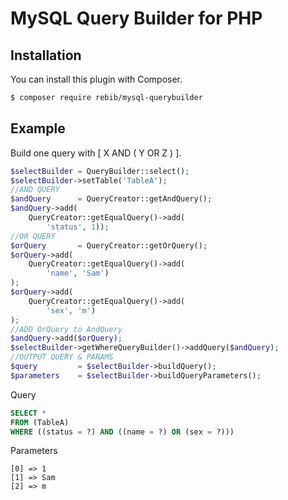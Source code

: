 # MySQL Query Builder for PHP

## Installation
You can install this plugin with Composer.

```sh
$ composer require rebib/mysql-querybuilder
```

## Example
Build one query with [ X AND ( Y OR Z ) ].

```php
$selectBuilder = QueryBuilder::select();
$selectBuilder->setTable('TableA');
//AND QUERY
$andQuery      = QueryCreator::getAndQuery();
$andQuery->add(
    QueryCreator::getEqualQuery()->add(
        'status', 1));
//OR QUERY
$orQuery       = QueryCreator::getOrQuery();
$orQuery->add(
    QueryCreator::getEqualQuery()->add(
        'name', 'Sam')
);
$orQuery->add(
    QueryCreator::getEqualQuery()->add(
        'sex', 'm')
);
//ADD OrQuery to AndQuery   
$andQuery->add($orQuery);
$selectBuilder->getWhereQueryBuilder()->addQuery($andQuery);
//OUTPUT QUERY & PARAMS
$query         = $selectBuilder->buildQuery();
$parameters    = $selectBuilder->buildQueryParameters();
```

Query

```SQL
SELECT *
FROM (TableA)
WHERE ((status = ?) AND ((name = ?) OR (sex = ?)))
```

Parameters
```output
[0] => 1
[1] => Sam
[2] => m
```
